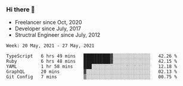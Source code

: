 ### Hi there 👋

- Freelancer since Oct, 2020
- Developer since July, 2017
- Structral Engineer since July, 2012

<!--START_SECTION:waka-->
```text
Week: 20 May, 2021 - 27 May, 2021

TypeScript   6 hrs 49 mins   ██████████▓░░░░░░░░░░░░░░   42.26 % 
Ruby         6 hrs 48 mins   ██████████▓░░░░░░░░░░░░░░   42.15 % 
YAML         1 hr 58 mins    ███░░░░░░░░░░░░░░░░░░░░░░   12.18 % 
GraphQL      20 mins         ▓░░░░░░░░░░░░░░░░░░░░░░░░   02.13 % 
Git Config   7 mins          ▒░░░░░░░░░░░░░░░░░░░░░░░░   00.75 % 
```
<!--END_SECTION:waka-->

